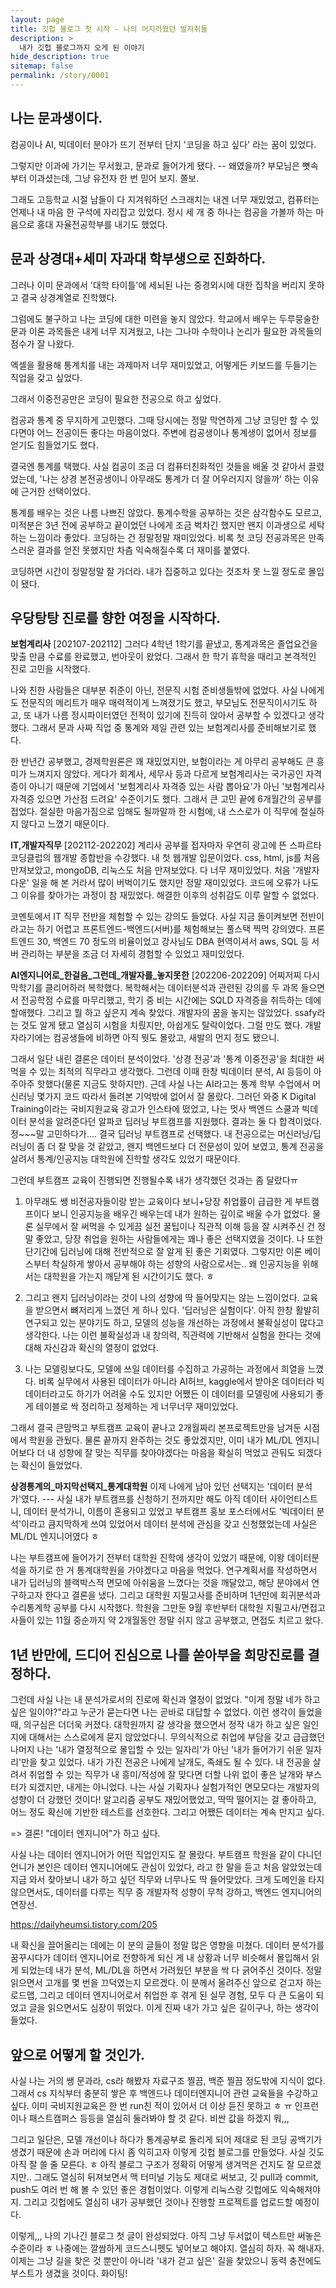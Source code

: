 ```yaml
---
layout: page
title: 깃헙 블로그 첫 시작 - 나의 어지러웠던 발자취들
description: >
  내가 깃헙 블로그까지 오게 된 이야기
hide_description: true
sitemap: false
permalink: /story/0001
---
```


## 나는 문과생이다.
컴공이나 AI, 빅데이터 분야가 뜨기 전부터 단지 '코딩을 하고 싶다' 라는 꿈이 있었다.

그렇지만 이과에 가기는 무서웠고, 문과로 들어가게 됐다.
-- 왜였을까? 부모님은 뼛속부터 이과셨는데, 그냥 유전자 한 번 믿어 보지. 쫄보.

그래도 고등학교 시절 남들이 다 지겨워하던 스크래치는 내겐 너무 재밌었고, 컴퓨터는 언제나 내 마음 한 구석에 자리잡고 있었다.
정시 세 개 중 하나는 컴공을 가볼까 하는 마음으로 홍대 자율전공학부를 내기도 했었다.

## 문과 상경대+세미 자과대 학부생으로 진화하다.
그러나 이미 문과에서 '대학 타이틀'에 세뇌된 나는 중경외시에 대한 집착을 버리지 못하고 결국 상경계열로 진학했다.

그럼에도 불구하고 나는 코딩에 대한 미련을 놓지 않았다. 학교에서 배우는 두루뭉술한 문과 이론 과목들은 내게 너무 지겨웠고, 나는 그나마 수학이나 논리가 필요한 과목들의 점수가 잘 나왔다.

엑셀을 활용해 통계치를 내는 과제마저 너무 재미있었고, 어떻게든 키보드를 두들기는 직업을 갖고 싶었다.

그래서 이중전공만은 코딩이 필요한 전공으로 하고 싶었다.

컴공과 통계 중 무지하게 고민했다. 그때 당시에는 정말 막연하게 그냥 코딩만 할 수 있다면야 어느 전공이든 좋다는 마음이었다. 주변에 컴공생이나 통계생이 없어서 정보를 얻기도 힘들었기도 했다.

결국엔 통계를 택했다. 사실 컴공이 조금 더 컴퓨터친화적인 것들을 배울 것 같아서 끌렸었는데, '나는 상경 본전공생이니 아무래도 통계가 더 잘 어우러지지 않을까' 하는 이유에 근거한 선택이었다.

통계를 배우는 것은 나름 나쁘진 않았다. 통계수학을 공부하는 것은 삼각함수도 모르고, 미적분은 3년 전에 공부하고 끝이었던 나에게 조금 벅차긴 했지만 왠지 이과생으로 세탁하는 느낌이라 좋았다. 코딩하는 건 정말정말 재미있었다. 비록 첫 코딩 전공과목은 만족스러운 결과를 얻진 못했지만 차츰 익숙해질수록 더 재미를 붙였다.

코딩하면 시간이 정말정말 잘 가더라. 내가 집중하고 있다는 것조차 못 느낄 정도로 몰입이 됐다.


## 우당탕탕 진로를 향한 여정을 시작하다.
**보험계리사** [202107-202112]
그러다 4학년 1학기를 끝냈고, 통계과목은 졸업요건을 맞출 만큼 수료를 완료했고, 번아웃이 왔었다. 그래서 한 학기 휴학을 때리고 본격적인 진로 고민을 시작했다.

나와 친한 사람들은 대부분 취준이 아닌, 전문직 시험 준비생들밖에 없었다. 사실 나에게도 전문직의 메리트가 매우 매력적이게 느껴졌기도 했고, 부모님도 전문직이시기도 하고, 또 내가 나름 정시파이터였던 전적이 있기에 진득히 앉아서 공부할 수 있겠다고 생각했다. 그래서 문과 사짜 직업 중 통계와 제일 관련 있는 보험계리사를 준비해보기로 했다.

한 반년간 공부했고, 경제학원론은 꽤 재밌었지만, 보험이라는 게 아무리 공부해도 큰 흥미가 느껴지지 않았다. 게다가 회계사, 세무사 등과 다르게 보험계리사는 국가공인 자격증이 아니기 때문에 기업에서 '보험계리사 자격증 있는 사람 뽑아요'가 아닌 '보험계리사 자격증 있으면 가산점 드려요' 수준이기도 했다. 그래서 큰 고민 끝에 6개월간의 공부를 접었다. 절실한 마음가짐으로 임해도 될까말까 한 시험에, 내 스스로가 이 직무에 절실하지 않다고 느꼈기 때문이다.

**IT,개발자직무** [202112-202202]
계리사 공부를 접자마자 우연히 광고에 뜬 스파르타코딩클럽의 웹개발 종합반을 수강했다. 내 첫 웹개발 입문이었다. css, html, js를 처음 만져보았고, mongoDB, 리눅스도 처음 만져보았다. 다 너무 재미있었다. 처음 '개발자다운' 일을 해 본 거라서 많이 버벅이기도 했지만 정말 재미있었다. 코드에 오류가 나도 그 이유를 찾아가는 과정이 참 재밌었다. 해결한 이후의 성취감도 이루 말할 수 없었다.

코멘토에서 IT 직무 전반을 체험할 수 있는 강의도 들었다. 사실 지금 돌이켜보면 전반이라고는 하기 어렵고 프론트엔드-백엔드(서버)를 체험해보는 풀스택 찍먹 강의였다. 프론트엔드 30, 백엔드 70 정도의 비율이었고 강사님도 DBA 현역이셔서 aws, SQL 등 서버 관리하는 부분을 조금 더 자세히 경험할 수 있었고 재미있었다.

**AI엔지니어로_한걸음_그런데_개발자를_놓지못한** [202206-202209]
어찌저찌 다시 막학기를 클리어하러 복학했다. 복학해서는 데이터분석과 관련된 강의를 두 과목 들으면서 전공학점 수료를 마무리했고, 학기 중 비는 시간에는 SQLD 자격증을 취득하는 데에 할애했다. 그리고 뭘 하고 싶은지 계속 찾았다. 
개발자의 꿈을 놓지는 않았었다. ssafy라는 것도 알게 됐고 열심히 시험을 치뤘지만, 아쉽게도 탈락이었다. 그럴 만도 했다. 개발자라기에는 컴공생들에 비하면 아직 뭣도 몰랐고, 새발의 먼지 정도 됐으니.

그래서 일단 내린 결론은 데이터 분석이었다. '상경 전공'과 '통계 이중전공'을 최대한 써먹을 수 있는 최적의 직무라고 생각했다. 그런데 이때 한창 빅데이터 분석, AI 등등이 아주아주 핫했다(물론 지금도 핫하지만). 근데 사실 나는 AI라고는 통계 학부 수업에서 머신러닝 몇가지 코드 따라서 돌려본 기억밖에 없어서 잘 몰랐다. 그러던 와중 K Digital Training이라는 국비지원교육 광고가 인스타에 떴었고, 나는 멋사 백엔드 스쿨과 빅데이터 분석을 알려준다던 알파코 딥러닝 부트캠프를 지원했다. 결과는 둘 다 합격이었다. 정~~~말 고민하다가.... 결국 딥러닝 부트캠프로 선택했다. 내 전공으로는 머신러닝/딥러닝이 좀 더 잘 맞을 것 같았고, 왠지 백엔드보다 더 전문성이 있어 보였고, 통계 전공을 살려서 통계/인공지능 대학원에 진학할 생각도 있었기 때문이다. 

그런데 부트캠프 교육이 진행되면 진행될수록 내가 생각했던 것과는 좀 달랐다ㅠ

1. 아무래도 쌩 비전공자들이랑 받는 교육이다 보니+당장 취업률이 급급한 게 부트캠프이다 보니 인공지능을 배우긴 배우는데 내가 원하는 깊이로 배울 수가 없었다. 물론 실무에서 잘 써먹을 수 있게끔 실전 꿀팁이나 직관적 이해 등을 잘 시켜주신 건 정말 좋았고, 당장 취업을 원하는 사람들에게는 꽤나 좋은 선택지였을 것이다. 나 또한 단기간에 딥러닝에 대해 전반적으로 잘 알게 된 좋은 기회였다. 그렇지만 이론 베이스부터 착실하게 쌓아서 공부해야 하는 성향의 사람으로서는.. 왜 인공지능을 위해서는 대학원을 가는지 깨닫게 된 시간이기도 했다. ㅎ

2. 그리고 왠지 딥러닝이라는 것이 나의 성향에 딱 들어맞지는 않는 느낌이었다. 교육을 받으면서 뼈저리게 느꼈던 게 하나 있다. '딥러닝은 실험이다'. 아직 한창 활발히 연구되고 있는 분야기도 하고, 모델의 성능을 개선하는 과정에서 불확실성이 많다고 생각한다. 나는 이런 불확실성과 내 창의력, 직관력에 기반해서 실험을 한다는 것에 대해 자신감과 확신의 열정이 없었다.

3. 나는 모델링보다도, 모델에 쓰일 데이터를 수집하고 가공하는 과정에서 희열을 느꼈다. 비록 실무에서 사용된 데이터가 아니라 AI허브, kaggle에서 받아온 데이터라 빅데이터라고도 하기가 어려울 수도 있지만 어쨌든 이 데이터를 모델링에 사용되기 좋게 테이블로 싹 정리하고 정제하는 게 너무너무 재미있었다.

그래서 결국 큰맘먹고 부트캠프 교육이 끝나고 2개월짜리 본프로젝트만을 남겨둔 시점에서 학원을 관뒀다. 물론 끝까지 완주하는 것도 좋았겠지만, 이미 내가 ML/DL 엔지니어보다 더 내 성향에 잘 맞는 직무를 찾아야겠다는 마음을 확실히 먹었고 관둬도 되겠다는 확신이 들었었다. 

**상경통계의_마지막선택지_통계대학원**
이제 나에게 남아 있던 선택지는 '데이터 분석가'였다. 
--- 사실 내가 부트캠프를 신청하기 전까지만 해도 아직 데이터 사이언티스트니, 데이터 분석가니, 이름이 혼용되고 있었고 부트캠프 홍보 포스터에서도 '빅데이터 분석'이라고 큼지막하게 쓰여 있었어서 데이터 분석에 관심을 갖고 신청했었는데 사실은 ML/DL 엔지니어였다 ㅎ

나는 부트캠프에 들어가기 전부터 대학원 진학에 생각이 있었기 때문에, 이왕 데이터분석을 하기로 한 거 통계대학원을 가야겠다고 마음을 먹었다. 연구계획서를 작성하면서 내가 딥러닝의 블랙박스적 면모에 아쉬움을 느꼈다는 것을 깨달았고, 해당 분야에서 연구하고자 한다고 결론을 냈다. 그리고 대학원 지필고사를 준비하며 1년만에 회귀분석과 수리통계학 공부를 다시 시작했다. 학원을 그만둔 9월 후반부터 대학원 지필고사/면접고사들이 있는 11월 중순까지 약 2개월동안 정말 쉬지 않고 공부했고, 면접도 치르고 왔다.

## 1년 반만에, 드디어 진심으로 나를 쏟아부을 희망진로를 결정하다.
그런데 사실 나는 내 분석가로서의 진로에 확신과 열정이 없었다. "이게 정말 네가 하고 싶은 일이야?"라고 누군가 묻는다면 나는 곧바로 대답할 수 없었다. 이런 생각이 들었을 때, 의구심은 더더욱 커졌다. 대학원까지 갈 생각을 했으면서 정작 내가 하고 싶은 일인지에 대해서는 스스로에게 묻지 않았었다니. 무의식적으로 취업에 부담을 갖고 급급했던 나머지 나는 '내가 열정적으로 몰입할 수 있는 일자리'가 아닌 '내가 들어가기 쉬운 일자리'만을 찾고 있었다. 내가 가진 전공은 나에게 날개도, 족쇄도 될 수 있다. 내 전공을 살려서 취업할 수 있는 직무가 내 흥미/적성에 잘 맞다면 더할 나위 없이 좋은 날개와 부스터가 되겠지만, 내게는 아니었다. 나는 사실 기획자나 실험가적인 면모모다는 개발자의 성향이 더 강했던 것이다! 알고리즘 공부도 재밌어했었고, 딱딱 떨어지는 걸 좋아하고, 어느 정도 확신에 기반한 테스트를 선호한다. 그리고 어쨌든 데이터는 계속 만지고 싶다.

=> 결론! "데이터 엔지니어"가 하고 싶다. 

사실 나는 데이터 엔지니어가 어떤 직업인지도 잘 몰랐다. 부트캠프 학원을 같이 다니던 언니가 본인은 데이터 엔지니어에도 관심이 있었다, 라고 한 말을 듣고 처음 알았었는데 지금 와서 찾아보니 내가 하고 싶던 직무와 너무나도 딱 들어맞았다. 크게 도메인을 타지 않으면서도, 데이터를 다루는 직무 중 개발자적 성향이 무척 강하고, 백엔드 엔지니어의 연장선.

https://dailyheumsi.tistory.com/205

내 확신을 끌어올리는 데에는 이 분의 글들이 정말 많은 영향을 미쳤다. 데이터 분석가를 꿈꾸시다가 데이터 엔지니어로 전향하게 되신 게 내 상황과 너무 비슷해서 몰입해서 읽게 되었는데 내가 분석, ML/DL을 하면서 가려웠던 부분을 싹 다 긁어주신 것이다. 정말 읽으면서 고개를 몇 번을 끄덕였는지 모르겠다. 이 분께서 올려주신 앞으로 걷고자 하는 로드맵, 그리고 데이터 엔지니어로서 취업한 후 겪게 된 실무 경험, 모두 다 큰 도움이 되었고 글을 읽으면서도 심장이 뛰었다. 이게 진짜 내가 가고 싶은 길이구나, 하는 생각이 들었다.

## 앞으로 어떻게 할 것인가.
사실 나는 거의 쌩 문과라, cs라 해봤자 자료구조 찔끔, 백준 찔끔 정도밖에 지식이 없다. 그래서 cs 지식부터 충분히 쌓은 후 백엔드나 데이터엔지니어 관련 교육들을 수강하고 싶다. 이미 국비지원교육은 한 번 run친 적이 있어서 더 이상 듣진 못하고 ㅎ ㅠ 인프런이나 패스트캠퍼스 등등을 열심히 둘러봐야 할 것 같다. 비싼 값을 하겠지 뭐,,, 

그리고 일단은, 모델 개선이나 하다가 통계공부로 돌리게 되어 제대로 된 코딩 공백기가 생겼기 때문에 손과 머리에 다시 좀 익히고자 이렇게 깃헙 블로그를 만들었다. 사실 깃도 아직 잘 쓸 줄 모른다. ㅎ 아직 블로그 구조가 정확히 어떻게 생겨먹은 건지도 잘 모르겠지만.. 그래도 열심히 뒤져보면서 맥 터미널 기능도 제대로 써보고, 깃 pull과 commit, push도 여러 번 해 볼 수 있던 좋은 경험이었다. 이렇게 리눅스랑 깃헙에도 익숙해져야지. 그리고 깃헙에도 열심히 내가 공부했던 것이나 진행할 프로젝트를 업로드할 예정이다.


이렇게,,, 나의 기나긴 블로그 첫 글이 완성되었다. 아직 그냥 두서없이 텍스트만 써놓은 수준이라 ㅎ 나중에는 깔쌈하게 코드스니펫도 넣어보고 해야지. 열심히 하자. 꼭 해내자. 이제는 그냥 길을 찾은 것 뿐만이 아니라 '내가 걷고 싶은' 길을 찿았으니 동력 충전에도 부스트가 생겼을 것이다. 화이팅!